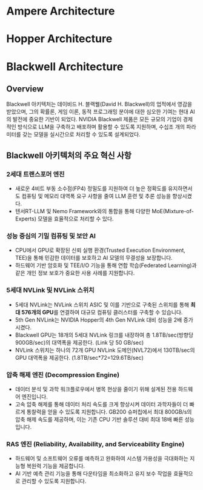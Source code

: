 # Ampere Architecture

# Hopper Architecture

# Blackwell Architecture
## Overview
Blackwell 아키텍처는 데이비드 H. 블랙웰(David H. Blackwell)의 업적에서 영감을 받았으며, 그의 확률론, 게임 이론, 동적 프로그래밍 분야에 대한 심오한 기여는 현대 AI의 발전에 중요한 기반이 되었다. NVIDIA Blackwell 제품은 모든 규모의 기업이 경제적인 방식으로 LLM을 구축하고 배포하며 활용할 수 있도록 지원하며, 수십조 개의 파라미터를 갖는 모델을 실시간으로 처리할 수 있도록 설계되었다.
## Blackwell 아키텍처의 주요 혁신 사항
### 2세대 트랜스포머 엔진
* 새로운 4비트 부동 소수점(FP4) 정밀도를 지원하여 더 높은 정확도를 유지하면서도 컴퓨팅 및 메모리 대역폭 요구 사항을 줄여 LLM 훈련 및 추론 성능을 향상시켰다.
* 텐서RT-LLM 및 Nemo Framework와의 통합을 통해 다양한 MoE(Mixture-of-Experts) 모델을 효율적으로 처리할 수 있다.
### 성능 중심의 기밀 컴퓨팅 및 보안 AI
* CPU에서 GPU로 확장된 신뢰 실행 환경(Trusted Execution Environment, TEE)을 통해 민감한 데이터를 보호하고 AI 모델의 무결성을 보장합니다.
* 하드웨어 기반 암호화 및 TEE/I/O 기능을 통해 연합 학습(Federated Learning)과 같은 개인 정보 보호가 중요한 사용 사례를 지원합니다.
### 5세대 NVLink 및 NVLink 스위치
* 5세대 NVLink는 NVLink 스위치 ASIC 및 이를 기반으로 구축된 스위치를 통해 **최대 576개의 GPU**를 연결하여 대규모 컴퓨팅 클러스터를 구축할 수 있습니다.
* 5th Gen NVLink는 NVIDIA Hopper의 4th Gen NVLink 대비 성능을 2배 증가시켰다.
* Blackwell GPU는 18개의 5세대 NVLink 링크를 내장하여 총 1.8TB/sec(방향당 900GB/sec)의 대역폭을 제공한다. (Link 당 50 GB/sec)
* NVLink 스위치는 하나의 72개 GPU NVLink 도메인(NVL72)에서 130TB/sec의 GPU 대역폭을 제공한다. (1.8TB/sec*72=129.6TB/sec)
### 압축 해제 엔진 (Decompression Engine)
* 데이터 분석 및 과학 워크플로우에서 병목 현상을 줄이기 위해 설계된 전용 하드웨어 엔진입니다.
* 고속 압축 해제를 통해 데이터 처리 속도를 크게 향상시켜 데이터 과학자들이 더 빠르게 통찰력을 얻을 수 있도록 지원합니다. GB200 슈퍼칩에서 최대 800GB/s의 압축 해제 속도를 제공하며, 이는 기존 CPU 기반 솔루션 대비 최대 18배 빠른 성능입니다.
### RAS 엔진 (Reliability, Availability, and Serviceability Engine)
* 하드웨어 및 소프트웨어 오류를 예측하고 완화하여 시스템 가용성을 극대화하는 지능형 복원력 기능을 제공합니다.
* AI 기반 예측 관리 기능을 통해 다운타임을 최소화하고 유지 보수 작업을 효율적으로 관리할 수 있도록 지원합니다.
